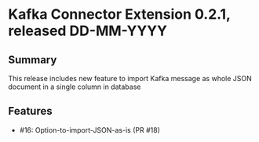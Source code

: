 # Kafka Connector Extension 0.2.1, released DD-MM-YYYY

## Summary

This release includes new feature to import Kafka message
as whole JSON document in a single column in database

## Features

* #16: Option-to-import-JSON-as-is (PR #18)
